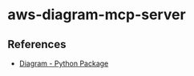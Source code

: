# aws-diagram-mcp-server

## References
- [Diagram - Python Package](https://diagrams.mingrammer.com/)